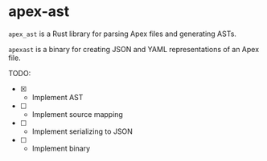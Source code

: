 # apex-ast

`apex_ast` is a Rust library for parsing Apex files and generating ASTs.

`apexast` is a binary for creating JSON and YAML representations of an Apex file.

TODO:

- [x] - Implement AST
- [ ] - Implement source mapping
- [ ] - Implement serializing to JSON
- [ ] - Implement binary
